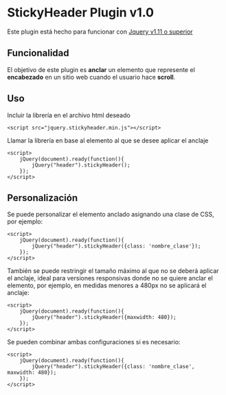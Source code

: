 # StickyHeader Plugin v1.0
Este plugin está hecho para funcionar con [Jquery v1.11 o superior](https://jquery.com/) 

## Funcionalidad
El objetivo de este plugin es **anclar** un elemento que represente el **encabezado** en un sitio web cuando el usuario hace **scroll**.

## Uso
Incluir la librería en el archivo html deseado
```
<script src="jquery.stickyheader.min.js"></script>
```
Llamar la librería en base al elemento al que se desee aplicar el anclaje
```
<script>
    jQuery(document).ready(function(){
        jQuery("header").stickyHeader();
    });
</script>
```

## Personalización
Se puede personalizar el elemento anclado asignando una clase de CSS, por ejemplo:
```
<script>
    jQuery(document).ready(function(){
        jQuery("header").stickyHeader({class: 'nombre_clase'});
    });
</script>
```
También se puede restringir el tamaño máximo al que no se deberá aplicar el anclaje, ideal para versiones responsivas donde no se quiere anclar el elemento, por ejemplo, en medidas menores a 480px no se aplicará el anclaje:
```
<script>
    jQuery(document).ready(function(){
        jQuery("header").stickyHeader({maxwidth: 480});
    });
</script>
```
Se pueden combinar ambas configuraciones si es necesario:
```
<script>
    jQuery(document).ready(function(){
        jQuery("header").stickyHeader({class: 'nombre_clase', maxwidth: 480});
    });
</script>
```
